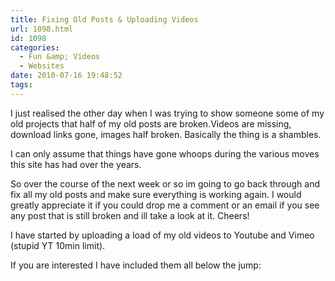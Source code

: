 ```yaml
---
title: Fixing Old Posts & Uploading Videos
url: 1098.html
id: 1098
categories:
  - Fun &amp; Videos
  - Websites
date: 2010-07-16 19:48:52
tags:
---
```


I just realised the other day when I was trying to show someone some of my old projects that half of my old posts are broken.Videos are missing, download links gone, images half broken. Basically the thing is a shambles.

<!-- more -->

I can only assume that things have gone whoops during the various moves this site has had over the years.

So over the course of the next week or so im going to go back through and fix all my old posts and make sure everything is working again. I would greatly appreciate it if you could drop me a comment or an email if you see any post that is still broken and ill take a look at it. Cheers!

I have started by uploading a load of my old videos to Youtube and Vimeo (stupid YT 10min limit).

If you are interested I have included them all below the jump:

<!--more-->

<object classid="clsid:d27cdb6e-ae6d-11cf-96b8-444553540000" width="640" height="505" codebase="https://download.macromedia.com/pub/shockwave/cabs/flash/swflash.cab#version=6,0,40,0"><param name="allowFullScreen" value="true" /><param name="allowscriptaccess" value="always" /><param name="src" value="https://www.youtube.com/v/dvkUKYwgsj4&amp;hl=en_GB&amp;fs=1?rel=0" /><param name="allowfullscreen" value="true" /><embed type="application/x-shockwave-flash" width="640" height="505" src="https://www.youtube.com/v/dvkUKYwgsj4&amp;hl=en_GB&amp;fs=1?rel=0" allowscriptaccess="always" allowfullscreen="true"></embed></object><object classid="clsid:d27cdb6e-ae6d-11cf-96b8-444553540000" width="640" height="505" codebase="https://download.macromedia.com/pub/shockwave/cabs/flash/swflash.cab#version=6,0,40,0"><param name="allowFullScreen" value="true" /><param name="allowscriptaccess" value="always" /><param name="src" value="https://www.youtube.com/v/9-Y3S5j90tE&amp;hl=en_GB&amp;fs=1?rel=0" /><param name="allowfullscreen" value="true" /><embed type="application/x-shockwave-flash" width="640" height="505" src="https://www.youtube.com/v/9-Y3S5j90tE&amp;hl=en_GB&amp;fs=1?rel=0" allowscriptaccess="always" allowfullscreen="true"></embed></object><object classid="clsid:d27cdb6e-ae6d-11cf-96b8-444553540000" width="640" height="505" codebase="https://download.macromedia.com/pub/shockwave/cabs/flash/swflash.cab#version=6,0,40,0"><param name="allowFullScreen" value="true" /><param name="allowscriptaccess" value="always" /><param name="src" value="https://www.youtube.com/v/2-V3UITyLtw&amp;hl=en_GB&amp;fs=1?rel=0" /><param name="allowfullscreen" value="true" /><embed type="application/x-shockwave-flash" width="640" height="505" src="https://www.youtube.com/v/2-V3UITyLtw&amp;hl=en_GB&amp;fs=1?rel=0" allowscriptaccess="always" allowfullscreen="true"></embed></object><object classid="clsid:d27cdb6e-ae6d-11cf-96b8-444553540000" width="640" height="505" codebase="https://download.macromedia.com/pub/shockwave/cabs/flash/swflash.cab#version=6,0,40,0"><param name="allowFullScreen" value="true" /><param name="allowscriptaccess" value="always" /><param name="src" value="https://www.youtube.com/v/o_QgvZojDyc&amp;hl=en_GB&amp;fs=1?rel=0" /><param name="allowfullscreen" value="true" /><embed type="application/x-shockwave-flash" width="640" height="505" src="https://www.youtube.com/v/o_QgvZojDyc&amp;hl=en_GB&amp;fs=1?rel=0" allowscriptaccess="always" allowfullscreen="true"></embed></object><object classid="clsid:d27cdb6e-ae6d-11cf-96b8-444553540000" width="640" height="505" codebase="https://download.macromedia.com/pub/shockwave/cabs/flash/swflash.cab#version=6,0,40,0"><param name="allowFullScreen" value="true" /><param name="allowscriptaccess" value="always" /><param name="src" value="https://www.youtube.com/v/PVxXCl4tnsQ&amp;hl=en_GB&amp;fs=1?rel=0" /><param name="allowfullscreen" value="true" /><embed type="application/x-shockwave-flash" width="640" height="505" src="https://www.youtube.com/v/PVxXCl4tnsQ&amp;hl=en_GB&amp;fs=1?rel=0" allowscriptaccess="always" allowfullscreen="true"></embed></object><object classid="clsid:d27cdb6e-ae6d-11cf-96b8-444553540000" width="640" height="505" codebase="https://download.macromedia.com/pub/shockwave/cabs/flash/swflash.cab#version=6,0,40,0"><param name="allowFullScreen" value="true" /><param name="allowscriptaccess" value="always" /><param name="src" value="https://www.youtube.com/v/Ph1Gyrda0UU&amp;hl=en_GB&amp;fs=1?rel=0" /><param name="allowfullscreen" value="true" /><embed type="application/x-shockwave-flash" width="640" height="505" src="https://www.youtube.com/v/Ph1Gyrda0UU&amp;hl=en_GB&amp;fs=1?rel=0" allowscriptaccess="always" allowfullscreen="true"></embed></object><object classid="clsid:d27cdb6e-ae6d-11cf-96b8-444553540000" width="640" height="505" codebase="https://download.macromedia.com/pub/shockwave/cabs/flash/swflash.cab#version=6,0,40,0"><param name="allowFullScreen" value="true" /><param name="allowscriptaccess" value="always" /><param name="src" value="https://www.youtube.com/v/MocF1IU-5dc&amp;hl=en_GB&amp;fs=1?rel=0" /><param name="allowfullscreen" value="true" /><embed type="application/x-shockwave-flash" width="640" height="505" src="https://www.youtube.com/v/MocF1IU-5dc&amp;hl=en_GB&amp;fs=1?rel=0" allowscriptaccess="always" allowfullscreen="true"></embed></object><object classid="clsid:d27cdb6e-ae6d-11cf-96b8-444553540000" width="640" height="505" codebase="https://download.macromedia.com/pub/shockwave/cabs/flash/swflash.cab#version=6,0,40,0"><param name="allowFullScreen" value="true" /><param name="allowscriptaccess" value="always" /><param name="src" value="https://www.youtube.com/v/vxrg1YavBIg&amp;hl=en_GB&amp;fs=1?rel=0" /><param name="allowfullscreen" value="true" /><embed type="application/x-shockwave-flash" width="640" height="505" src="https://www.youtube.com/v/vxrg1YavBIg&amp;hl=en_GB&amp;fs=1?rel=0" allowscriptaccess="always" allowfullscreen="true"></embed></object><object classid="clsid:d27cdb6e-ae6d-11cf-96b8-444553540000" width="640" height="505" codebase="https://download.macromedia.com/pub/shockwave/cabs/flash/swflash.cab#version=6,0,40,0"><param name="allowFullScreen" value="true" /><param name="allowscriptaccess" value="always" /><param name="src" value="https://www.youtube.com/v/5vblYYwB_3E&amp;hl=en_GB&amp;fs=1?rel=0" /><param name="allowfullscreen" value="true" /><embed type="application/x-shockwave-flash" width="640" height="505" src="https://www.youtube.com/v/5vblYYwB_3E&amp;hl=en_GB&amp;fs=1?rel=0" allowscriptaccess="always" allowfullscreen="true"></embed></object><object classid="clsid:d27cdb6e-ae6d-11cf-96b8-444553540000" width="640" height="505" codebase="https://download.macromedia.com/pub/shockwave/cabs/flash/swflash.cab#version=6,0,40,0"><param name="allowFullScreen" value="true" /><param name="allowscriptaccess" value="always" /><param name="src" value="https://www.youtube.com/v/mzcLj0U_8Yg&amp;hl=en_GB&amp;fs=1?rel=0" /><param name="allowfullscreen" value="true" /><embed type="application/x-shockwave-flash" width="640" height="505" src="https://www.youtube.com/v/mzcLj0U_8Yg&amp;hl=en_GB&amp;fs=1?rel=0" allowscriptaccess="always" allowfullscreen="true"></embed></object><object classid="clsid:d27cdb6e-ae6d-11cf-96b8-444553540000" width="640" height="521" codebase="https://download.macromedia.com/pub/shockwave/cabs/flash/swflash.cab#version=6,0,40,0"><param name="allowfullscreen" value="true" /><param name="allowscriptaccess" value="always" /><param name="src" value="https://vimeo.com/moogaloop.swf?clip_id=13372538&amp;server=vimeo.com&amp;show_title=1&amp;show_byline=1&amp;show_portrait=0&amp;color=00ADEF&amp;fullscreen=1" /><embed type="application/x-shockwave-flash" width="640" height="521" src="https://vimeo.com/moogaloop.swf?clip_id=13372538&amp;server=vimeo.com&amp;show_title=1&amp;show_byline=1&amp;show_portrait=0&amp;color=00ADEF&amp;fullscreen=1" allowscriptaccess="always" allowfullscreen="true"></embed></object>

